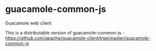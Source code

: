 # guacamole-common-js
Guacamole web client

This is a distributable version of guacamole-common-js - https://github.com/apache/guacamole-client/tree/master/guacamole-common-js